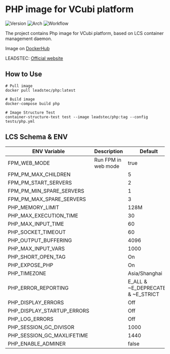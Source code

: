 # PHP image for VCubi platform

![Version](https://img.shields.io/badge/PHP-7.3.26-blue)
![Arch](https://img.shields.io/badge/Arch-amd64,_arm64-brightgreen)
![Workflow](https://github.com/leadstec/docker-php/workflows/ci/badge.svg)

The project contains Php image for VCubi platform, based on LCS container management daemon.

Image on [DockerHub](https://hub.docker.com/r/leadstec/php) 

LEADSTEC: [Official website](https://www.leadstec.com)

## How to Use
    # Pull image
    docker pull leadstec/php:latest

    # Build image
    docker-compose build php

    # Image Structure Test
    container-structure-test test --image leadstec/php:tag --config tests/php.yml

## LCS Schema & ENV
| ENV Variable              | Description               | Default | Type |
|---------------------------|---------------------------|---------|------|
| FPM_WEB_MODE              | Run FPM in web mode       |  true   | Env |
| FPM_PM_MAX_CHILDREN       |                           |    5    | Env |
| FPM_PM_START_SERVERS      |                           |    2    | Env |
| FPM_PM_MIN_SPARE_SERVERS  |                           |    1    | Env |
| FPM_PM_MAX_SPARE_SERVERS  |                           |    3    | Env |
| PHP_MEMORY_LIMIT          |                           |   128M  | Env |
| PHP_MAX_EXECUTION_TIME    |                           |   30    | Env |
| PHP_MAX_INPUT_TIME        |                           |   60    | Env |
| PHP_SOCKET_TIMEOUT        |                           |   60    | Env |
| PHP_OUTPUT_BUFFERING      |                           |   4096  | Env |
| PHP_MAX_INPUT_VARS        |                           |   1000  | Env |
| PHP_SHORT_OPEN_TAG        |                           |   On    | Env |
| PHP_EXPOSE_PHP            |                           |   On    | Env |
| PHP_TIMEZONE              |                           | Asia/Shanghai | Env |
| PHP_ERROR_REPORTING       |                           | E_ALL & ~E_DEPRECATED & ~E_STRICT | Env |
| PHP_DISPLAY_ERRORS        |                           |   Off   | Env |
| PHP_DISPLAY_STARTUP_ERRORS|                           |   Off   | Env |
| PHP_LOG_ERRORS            |                           |   Off   | Env |
| PHP_SESSION_GC_DIVISOR    |                           |  1000   | Env |
| PHP_SESSION_GC_MAXLIFETIME|                           |  1440   | Env |
| PHP_ENABLE_ADMINER        |                           |  false  | Env |


